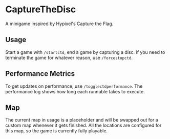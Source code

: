 # CaptureTheDisc
A minigame inspired by Hypixel's Capture the Flag.

## Usage
Start a game with `/startctd`, end a game by capturing a disc.
If you need to terminate the game for whatever reason, use `/forcestopctd`.

## Performance Metrics
To get updates on performance, use `/togglectdperformance`.
The performance log shows how long each runnable takes to execute.

## Map
The current map in usage is a placeholder and will be swapped out for a custom
map whenever it gets finished. All the locations are configured for this map, so
the game is currently fully playable.